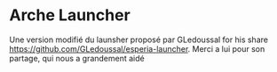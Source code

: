 # Arche Launcher

Une version modifié du launsher proposé par GLedoussal for his share https://github.com/GLedoussal/esperia-launcher.
Merci a lui pour son partage, qui nous a grandement aidé
